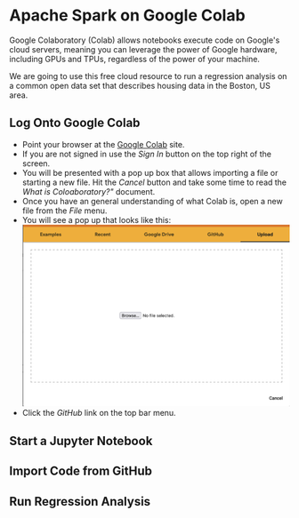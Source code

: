 # Apache Spark on Google Colab

Google Colaboratory (Colab) allows notebooks execute code on Google's cloud servers, meaning you can leverage the power of Google hardware, including GPUs and TPUs, regardless of the power of your machine. 

We are going to use this free cloud resource to run a regression analysis on a common open data set that describes housing data in the Boston, US area. 

## Log Onto Google Colab

   * Point your browser at the [Google Colab](https://colab.research.google.com) site.
   * If you are not signed in use the _Sign In_ button on the top right of the screen. 
   * You will be presented with a pop up box that allows importing a file or starting a new file. Hit the _Cancel_ button and take some time to read the _What is Coloaboratory?"_ document. 
   * Once you have an general understanding of what Colab is, open a new file from the _File_ menu. 
   * You will see a pop up that looks like this:
   ![](Colab_Open.png)
   * Click the _GitHub_ link on the top bar menu.

## Start a Jupyter Notebook

## Import Code from GitHub

## Run Regression Analysis
